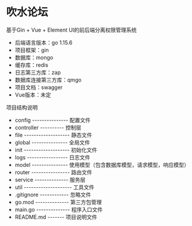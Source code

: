 # 吹水论坛
基于Gin + Vue + Element UI的前后端分离权限管理系统

* 后端语言版本：go 1.15.6
* 项目框架：gin
* 数据库：mongo
* 缓存库：redis
* 日志第三方库：zap
* 数据库连接第三方库：qmgo
* 项目文档：swagger
* Vue版本：未定

项目结构说明
* config --------------- 配置文件
* controller ---------- 控制层
* file ------------------- 静态文件
* global --------------- 全局文件
* init ------------------- 初始化文件
* logs ----------------- 日志文件
* model --------------- 使用模型（包含数据库模型，请求模型，响应模型）
* router ---------------- 路由文件
* service -------------- 服务层
* util -------------------- 工具文件
* .gitignore ------------ 忽略文件
* go.mod -------------- 第三方包管理
* main.go -------------- 程序入口文件
* README.md ------- 项目说明文件
